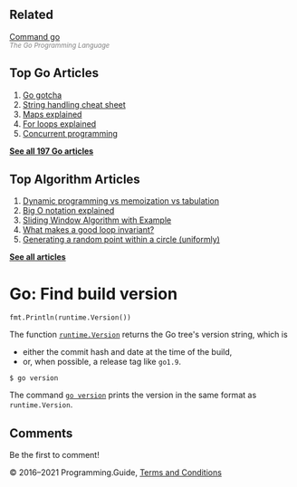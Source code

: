 <span class="underline"></span>

<span class="underline"></span>

Related
-------

[Command go](https://golang.org/cmd/go/)  
<span style="color: grey; font-style: italic; font-size: smaller">The Go Programming Language</span>

Top Go Articles
---------------

1.  [Go gotcha](go-gotcha.html)
2.  [String handling cheat sheet](string-functions-reference-cheat-sheet.html)
3.  [Maps explained](maps-explained.html)
4.  [For loops explained](for-loop.html)
5.  [Concurrent programming](go-concurrency-tutorial.html)

[**See all 197 Go articles**](index.html)

<span class="underline"></span>

Top Algorithm Articles
----------------------

1.  [Dynamic programming vs memoization vs tabulation](../dynamic-programming-vs-memoization-vs-tabulation.html)
2.  [Big O notation explained](../big-o-notation-explained.html)
3.  [Sliding Window Algorithm with Example](../sliding-window-example.html)
4.  [What makes a good loop invariant?](../what-makes-a-good-loop-invariant.html)
5.  [Generating a random point within a circle (uniformly)](../random-point-within-circle.html)

[**See all articles**](../index.html)

Go: Find build version
======================

    fmt.Println(runtime.Version())

The function [`runtime.Version`](https://golang.org/pkg/runtime/#Version) returns the Go tree's version string, which is

-   either the commit hash and date at the time of the build,
-   or, when possible, a release tag like `go1.9`.

<!-- -->

    $ go version

The command [`go version`](https://golang.org/cmd/go/#hdr-Print_Go_version) prints the version in the same format as `runtime.Version`.

Comments
--------

Be the first to comment!

© 2016–2021 Programming.Guide, [Terms and Conditions](../terms-and-conditions.html)
